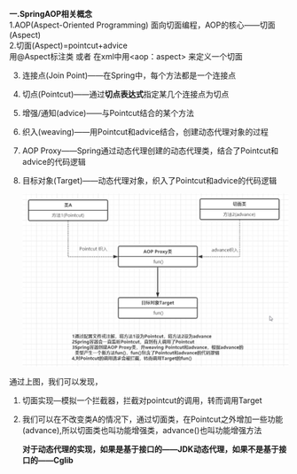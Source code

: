 **一.SpringAOP相关概念**  
1.AOP(Aspect-Oriented Programming) 面向切面编程，AOP的核心——切面(Aspect)  
2.切面(Aspect)=pointcut+advice  
用@Aspect标注类 或者 在xml中用<aop：aspect> 来定义一个切面  

3. 连接点(Join Point)——在Spring中，每个方法都是一个连接点
4. 切点(Pointcut)——通过**切点表达式**指定某几个连接点为切点  
5. 增强/通知(advice)——与Pointcut结合的某个方法      
6. 织入(weaving)——用Pointcut和advice结合，创建动态代理对象的过程
7. AOP Proxy——Spring通过动态代理创建的动态代理类，结合了Pointcut和advice的代码逻辑 
8. 目标对象(Target)——动态代理对象，织入了Pointcut和advice的代码逻辑  


   ![alt 属性文本](picture/img.png)  



通过上图，我们可以发现，

1. 切面实现—模拟一个拦截器，拦截对pointcut的调用，转而调用Target

2. 我们可以在不改变类A的情况下，通过切面类，在Pointcut之外增加一些功能(advance),所以切面类也叫功能增强类，advance()也叫功能增强方法    

   **对于动态代理的实现，如果是基于接口的——JDK动态代理，如果不是基于接口的——Cglib**

